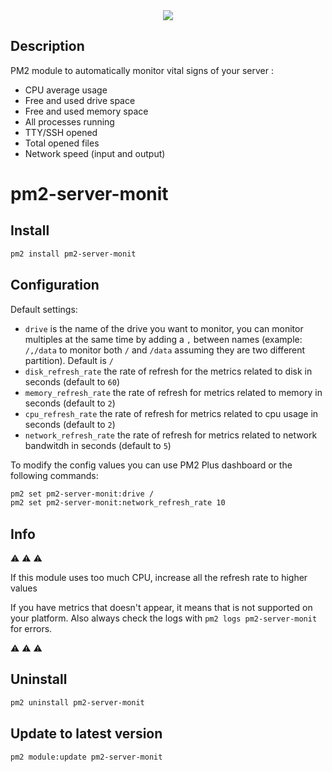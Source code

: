 
<div align="center">
    <img src="https://github.com/pm2-hive/pm2-server-monit/raw/master/server-monit.png">
</div>

## Description

PM2 module to automatically monitor vital signs of your server :

* CPU average usage
* Free and used drive space
* Free and used memory space
* All processes running
* TTY/SSH opened
* Total opened files
* Network speed (input and output)

# pm2-server-monit

## Install

```bash
pm2 install pm2-server-monit
```

## Configuration

Default settings:

* `drive` is the name of the drive you want to monitor, you can monitor multiples at the same time by adding a `,` between names (example: `/,/data` to monitor both `/` and `/data` assuming they are two different partition). Default is `/`
* `disk_refresh_rate` the rate of refresh for the metrics related to disk in seconds (default to `60`)
* `memory_refresh_rate` the rate of refresh for metrics related to memory in seconds (default to `2`)
* `cpu_refresh_rate` the rate of refresh for metrics related to cpu usage in seconds (default to `2`)
* `network_refresh_rate` the rate of refresh for metrics related to network bandwitdh in seconds (default to `5`)

To modify the config values you can use PM2 Plus dashboard or the following commands:

```bash
pm2 set pm2-server-monit:drive /
pm2 set pm2-server-monit:network_refresh_rate 10
```

## Info 

:warning: :warning: :warning:

If this module uses too much CPU, increase all the refresh rate to higher values

If you have metrics that doesn't appear, it means that is not supported on your platform. Also always check the logs with `pm2 logs pm2-server-monit` for errors.

:warning: :warning: :warning:

## Uninstall

```bash
pm2 uninstall pm2-server-monit
```

## Update to latest version

```bash
pm2 module:update pm2-server-monit
```
